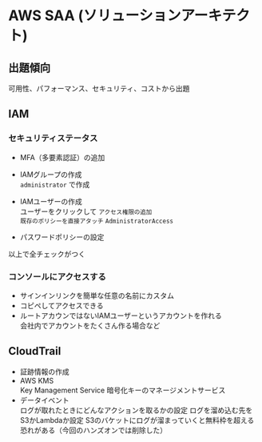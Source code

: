 # AWS SAA (ソリューションアーキテクト)

## 出題傾向

可用性、パフォーマンス、セキュリティ、コストから出題

## IAM

### セキュリティステータス

- MFA（多要素認証）の追加
- IAMグループの作成  
`administrator` で作成

- IAMユーザーの作成  
ユーザーをクリックして `アクセス権限の追加`  
`既存のポリシーを直接アタッチ`
`AdministratorAccess`

- パスワードポリシーの設定

以上で全チェックがつく

### コンソールにアクセスする

- サインインリンクを簡単な任意の名前にカスタム
- コピペしてアクセスできる
- ルートアカウンではないIAMユーザーというアカウントを作れる  
会社内でアカウントをたくさん作る場合など

## CloudTrail

- 証跡情報の作成  
- AWS KMS  
Key Management Service
暗号化キーのマネージメントサービス
- データイベント  
ログが取れたときにどんなアクションを取るかの設定
ログを溜め込む先をS3かLambdaか設定
S3のバケットにログが溜まっていくと無料枠を超える恐れがある（今回のハンズオンでは削除した）
